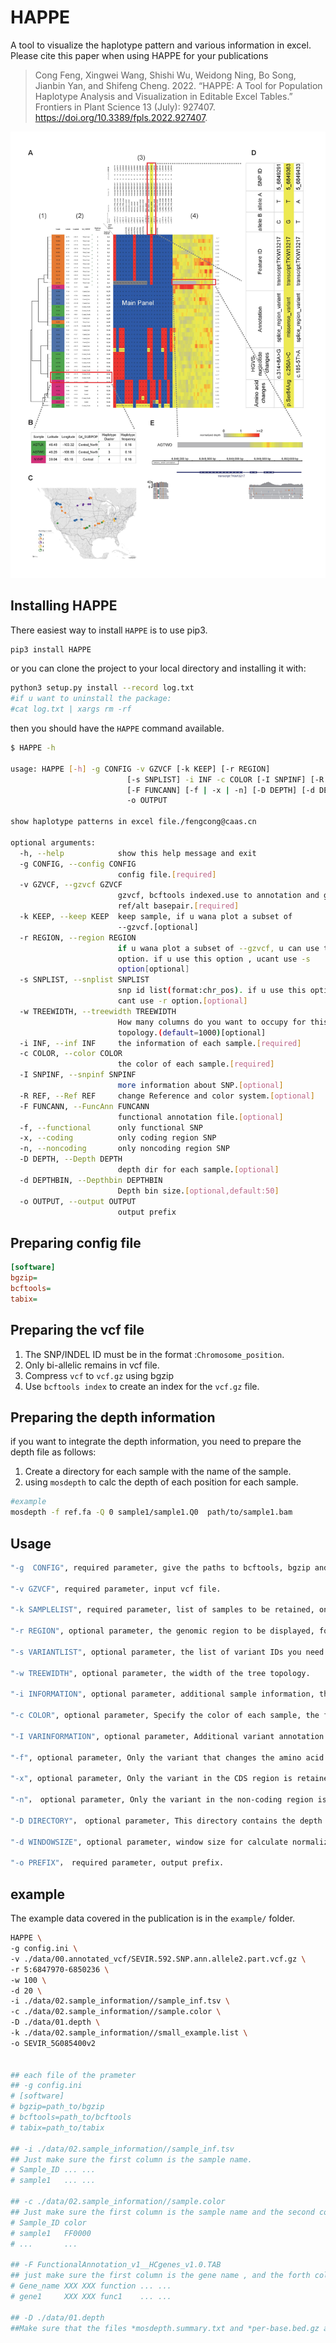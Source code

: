 # HAPPE

A tool to visualize the haplotype pattern and various information in excel.
Please cite this paper when using HAPPE for your publications
> Cong Feng, Xingwei Wang, Shishi Wu, Weidong Ning, Bo Song, Jianbin Yan, and Shifeng Cheng. 2022. “HAPPE: A Tool for Population Haplotype Analysis and Visualization in Editable Excel Tables.” Frontiers in Plant Science 13 (July): 927407. https://doi.org/10.3389/fpls.2022.927407.


![avatar](./Figure_S2.jpg)


## Installing HAPPE

There easiest way to install `HAPPE` is to use pip3. 

```sh
pip3 install HAPPE
```

or you can clone the project to your local directory and installing it with:

```sh
python3 setup.py install --record log.txt
#if u want to uninstall the package:
#cat log.txt | xargs rm -rf
```

then you should have the  `HAPPE` command available.
```sh
$ HAPPE -h

usage: HAPPE [-h] -g CONFIG -v GZVCF [-k KEEP] [-r REGION]
                          [-s SNPLIST] -i INF -c COLOR [-I SNPINF] [-R REF]
                          [-F FUNCANN] [-f | -x | -n] [-D DEPTH] [-d DEPTHBIN]
                          -o OUTPUT

show haplotype patterns in excel file./fengcong@caas.cn

optional arguments:
  -h, --help            show this help message and exit
  -g CONFIG, --config CONFIG
                        config file.[required]
  -v GZVCF, --gzvcf GZVCF
                        gzvcf, bcftools indexed.use to annotation and get
                        ref/alt basepair.[required]
  -k KEEP, --keep KEEP  keep sample, if u wana plot a subset of
                        --gzvcf.[optional]
  -r REGION, --region REGION
                        if u wana plot a subset of --gzvcf, u can use this
                        option. if u use this option , ucant use -s
                        option[optional]
  -s SNPLIST, --snplist SNPLIST
                        snp id list(format:chr_pos). if u use this option , u
                        cant use -r option.[optional]
  -w TREEWIDTH, --treewidth TREEWIDTH
                        How many columns do you want to occupy for this tree
                        topology.(default=1000)[optional]
  -i INF, --inf INF     the information of each sample.[required]
  -c COLOR, --color COLOR
                        the color of each sample.[required]
  -I SNPINF, --snpinf SNPINF
                        more information about SNP.[optional]
  -R REF, --Ref REF     change Reference and color system.[optional]
  -F FUNCANN, --FuncAnn FUNCANN
                        functional annotation file.[optional]
  -f, --functional      only functional SNP
  -x, --coding          only coding region SNP
  -n, --noncoding       only noncoding region SNP
  -D DEPTH, --Depth DEPTH
                        depth dir for each sample.[optional]
  -d DEPTHBIN, --Depthbin DEPTHBIN
                        Depth bin size.[optional,default:50]
  -o OUTPUT, --output OUTPUT
                        output prefix
```
## Preparing config file
```ini
[software]
bgzip=
bcftools=
tabix=
```
## Preparing the vcf file

1. The SNP/INDEL ID must be in the format :`Chromosome_position`.
2. Only bi-allelic remains in vcf file.
2. Compress `vcf` to `vcf.gz` using bgzip
3. Use `bcftools index` to create an index for the `vcf.gz` file.

## Preparing the depth information
if you want to integrate the depth information, you need to prepare the depth file as follows:

1. Create a directory for each sample with the name of the sample.
2. using `mosdepth` to calc the depth of each position for each sample.
```sh
#example
mosdepth -f ref.fa -Q 0 sample1/sample1.Q0  path/to/sample1.bam
```

## Usage
```sh
"-g  CONFIG", required parameter, give the paths to bcftools, bgzip and tabix in the CONFIG file. 

"-v GZVCF", required parameter, input vcf file.

"-k SAMPLELIST", required parameter, list of samples to be retained, one sample per line.

"-r REGION", optional parameter, the genomic region to be displayed, format: chromosome: start-end.

"-s VARIANTLIST", optional parameter, the list of variant IDs you need to keep, using this parameter you cannot use the -r parameter.

"-w TREEWIDTH", optional parameter, the width of the tree topology.

"-i INFORMATION", optional parameter, additional sample information, the first column must be the sample ID.

"-c COLOR", optional parameter, Specify the color of each sample, the first column is the sample id and the second column is the color hex code.

"-I VARINFORMATION", optional parameter, Additional variant annotation information, such as GWAS p-value. the first colum is the variant id and each column is the annotation information with header.

"-f", optional parameter, Only the variant that changes the amino acid is retained.( Requires that the input vcf file has been annotated with SnpEff.)

"-x", optional parameter, Only the variant in the CDS region is retained.( Requires that the input vcf file has been annotated with SnpEff.)

"-n"， optional parameter, Only the variant in the non-coding region is retained.( Requires that the input vcf file has been annotated with SnpEff.)

"-D DIRECTORY"， optional parameter, This directory contains the depth information for each sample calculated using mosdepth, one directory per sample.

"-d WINDOWSIZE", optional parameter, window size for calculate normalized depth.

"-o PREFIX"， required parameter, output prefix.

```
## example
The example data covered in the publication is in the `example/` folder.

```sh
HAPPE \
-g config.ini \
-v ./data/00.annotated_vcf/SEVIR.592.SNP.ann.allele2.part.vcf.gz \
-r 5:6847970-6850236 \
-w 100 \
-d 20 \
-i ./data/02.sample_information//sample_inf.tsv \
-c ./data/02.sample_information//sample.color \
-D ./data/01.depth \
-k ./data/02.sample_information//small_example.list \
-o SEVIR_5G085400v2


## each file of the prameter
## -g config.ini
# [software]
# bgzip=path_to/bgzip
# bcftools=path_to/bcftools
# tabix=path_to/tabix

## -i ./data/02.sample_information//sample_inf.tsv
## Just make sure the first column is the sample name.
# Sample_ID	... ...
# sample1   ... ...

## -c ./data/02.sample_information//sample.color
## Just make sure the first column is the sample name and the second column is color code.
# Sample_ID	color
# sample1	FF0000
# ...       ...

## -F FunctionalAnnotation_v1__HCgenes_v1.0.TAB
## just make sure the first column is the gene name , and the forth column is the functional annotation.
# Gene_name	XXX XXX function ... ...
# gene1     XXX XXX func1    ... ...

## -D ./data/01.depth
##Make sure that the files *mosdepth.summary.txt and *per-base.bed.gz are in the directory for each sample in this directory.
```
